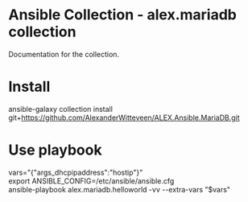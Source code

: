 # Ansible Collection - alex.mariadb collection
Documentation for the collection.

# Install
ansible-galaxy collection install git+https://github.com/AlexanderWitteveen/ALEX.Ansible.MariaDB.git

# Use playbook
vars="{\"args_dhcpipaddress\":\"hostip\"}"  
export ANSIBLE_CONFIG=/etc/ansible/ansible.cfg  
ansible-playbook alex.mariadb.helloworld -vv --extra-vars "$vars"
